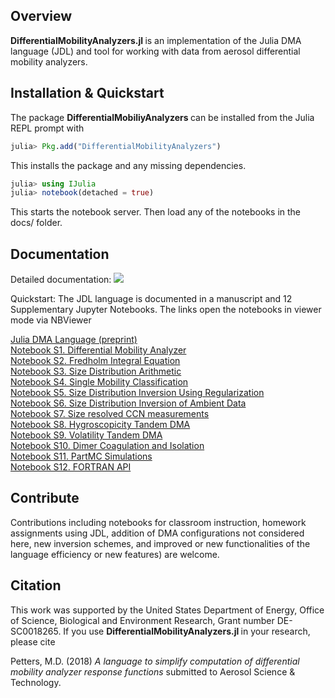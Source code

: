 ## Overview
<b> DifferentialMobilityAnalyzers.jl </b> is an implementation of the Julia DMA language (JDL) and tool for working with data from aerosol differential mobility analyzers.

## Installation & Quickstart
The package  <b> DifferentialMobiliyAnalyzers </b> can be installed from the Julia REPL prompt with
```julia
julia> Pkg.add("DifferentialMobilityAnalyzers")
```
This installs the package and any missing dependencies.
```julia
julia> using IJulia
julia> notebook(detached = true)
```
This starts the notebook server. Then load any of the notebooks in the docs/ folder.

## Documentation
Detailed documentation: [![][docs-stable-img]](docs/DOCUMENTATION.md)

Quickstart: The JDL language is documented in a manuscript and 12 Supplementary Jupyter Notebooks. The links open the notebooks in viewer mode via NBViewer

[Julia DMA Language (preprint)]()<br>
[Notebook S1. Differential Mobility Analyzer]() <br>
[Notebook S2. Fredholm Integral Equation]() <br>
[Notebook S3. Size Distribution Arithmetic]() <br>
[Notebook S4. Single Mobility Classification]() <br>
[Notebook S5. Size Distribution Inversion Using Regularization]() <br>
[Notebook S6. Size Distribution Inversion of Ambient Data]() <br>
[Notebook S7. Size resolved CCN measurements]() <br>
[Notebook S8. Hygroscopicity Tandem DMA]() <br>
[Notebook S9. Volatility Tandem DMA]() <br>
[Notebook S10. Dimer Coagulation and Isolation]() <br>
[Notebook S11. PartMC Simulations]()<br>
[Notebook S12. FORTRAN API]() <br>

## Contribute
Contributions including notebooks for classroom instruction, homework assignments using JDL, addition of DMA configurations not considered here, new inversion schemes, and improved or new functionalities of the language efficiency or new features) are welcome.

## Citation
This work was supported by the United States Department of Energy, Office of Science, Biological and Environment Research, Grant number DE-SC0018265. If you use <b> DifferentialMobilityAnalyzers.jl </b> in your research, please cite

Petters, M.D. (2018) <i> A language to simplify computation of differential mobility analyzer response functions </i> submitted to Aerosol Science & Technology.

[docs-stable-img]: https://img.shields.io/badge/docs-stable-blue.svg
